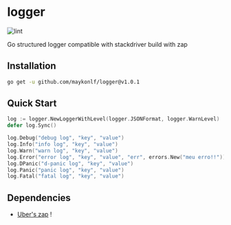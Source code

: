 # logger
![lint](https://github.com/maykonlf/logger/workflows/lint/badge.svg)

Go structured logger compatible with stackdriver build with zap

## Installation
```bash
go get -u github.com/maykonlf/logger@v1.0.1
```

## Quick Start
```go
log := logger.NewLoggerWithLevel(logger.JSONFormat, logger.WarnLevel)
defer log.Sync()

log.Debug("debug log", "key", "value")
log.Info("info log", "key", "value")
log.Warn("warn log", "key", "value")
log.Error("error log", "key", "value", "err", errors.New("meu erro!!"))
log.DPanic("d-panic log", "key", "value")
log.Panic("panic log", "key", "value")
log.Fatal("fatal log", "key", "value")
```

## Dependencies
- [Uber's zap](https://github.com/uber-go/zap)
!
